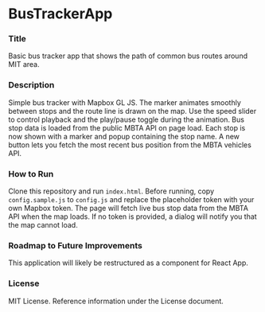 # BusTrackerApp

### Title
Basic bus tracker app that shows the path of common bus routes around MIT area.

### Description
Simple bus tracker with Mapbox GL JS. The marker animates smoothly
between stops and the route line is drawn on the map. Use the speed
slider to control playback and the play/pause toggle during the animation.
Bus stop data is loaded from the public MBTA API on page load. Each stop
is now shown with a marker and popup containing the stop name. A new
button lets you fetch the most recent bus position from the MBTA
vehicles API.

### How to Run

Clone this repository and run `index.html`. Before running, copy `config.sample.js`
to `config.js` and replace the placeholder token with your own Mapbox token.
The page will fetch live bus stop data from the MBTA API when the map loads.
If no token is provided, a dialog will notify you that the map cannot load.

### Roadmap to Future Improvements
This application will likely be restructured as a component for React App.

### License

MIT License. Reference information under the License document.
